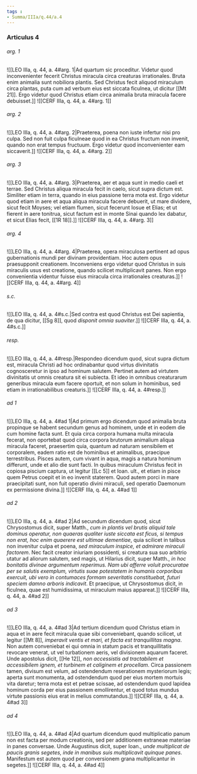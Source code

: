 ```yaml
---
tags : 
- Summa/IIIa/q.44/a.4
---
```


### Articulus 4

###### arg. 1
![[LEO IIIa, q. 44, a. 4#arg. 1|Ad quartum sic proceditur. Videtur quod inconvenienter fecerit Christus miracula circa creaturas irrationales. Bruta enim animalia sunt nobiliora plantis. Sed Christus fecit aliquod miraculum circa plantas, puta cum ad verbum eius est siccata ficulnea, ut dicitur [[Mt 21]]. Ergo videtur quod Christus etiam circa animalia bruta miracula facere debuisset.]]
![[CERF IIIa, q. 44, a. 4#arg. 1]]

###### arg. 2
![[LEO IIIa, q. 44, a. 4#arg. 2|Praeterea, poena non iuste infertur nisi pro culpa. Sed non fuit culpa ficulneae quod in ea Christus fructum non invenit, quando non erat tempus fructuum. Ergo videtur quod inconvenienter eam siccaverit.]]
![[CERF IIIa, q. 44, a. 4#arg. 2]]

###### arg. 3
![[LEO IIIa, q. 44, a. 4#arg. 3|Praeterea, aer et aqua sunt in medio caeli et terrae. Sed Christus aliqua miracula fecit in caelo, sicut supra dictum est. Similiter etiam in terra, quando in eius passione terra mota est. Ergo videtur quod etiam in aere et aqua aliqua miracula facere debuerit, ut mare dividere, sicut fecit Moyses; vel etiam flumen, sicut fecerunt Iosue et Elias; et ut fierent in aere tonitrua, sicut factum est in monte Sinai quando lex dabatur, et sicut Elias fecit, [[1R 18]].]]
![[CERF IIIa, q. 44, a. 4#arg. 3]]

###### arg. 4
![[LEO IIIa, q. 44, a. 4#arg. 4|Praeterea, opera miraculosa pertinent ad opus gubernationis mundi per divinam providentiam. Hoc autem opus praesupponit creationem. Inconveniens ergo videtur quod Christus in suis miraculis usus est creatione, quando scilicet multiplicavit panes. Non ergo convenientia videntur fuisse eius miracula circa irrationales creaturas.]]
![[CERF IIIa, q. 44, a. 4#arg. 4]]

###### s.c.
![[LEO IIIa, q. 44, a. 4#s.c.|Sed contra est quod Christus est Dei sapientia, de qua dicitur, [[Sg 8]], quod *disponit omnia suaviter*.]]
![[CERF IIIa, q. 44, a. 4#s.c.]]

###### resp.
![[LEO IIIa, q. 44, a. 4#resp.|Respondeo dicendum quod, sicut supra dictum est, miracula Christi ad hoc ordinabantur quod virtus divinitatis cognosceretur in ipso ad hominum salutem. Pertinet autem ad virtutem divinitatis ut omnis creatura sit ei subiecta. Et ideo in omnibus creaturarum generibus miracula eum facere oportuit, et non solum in hominibus, sed etiam in irrationabilibus creaturis.]]
![[CERF IIIa, q. 44, a. 4#resp.]]

###### ad 1
![[LEO IIIa, q. 44, a. 4#ad 1|Ad primum ergo dicendum quod animalia bruta propinque se habent secundum genus ad hominem, unde et in eodem die cum homine facta sunt. Et quia circa corpora humana multa miracula fecerat, non oportebat quod circa corpora brutorum animalium aliqua miracula faceret, praesertim quia, quantum ad naturam sensibilem et corporalem, eadem ratio est de hominibus et animalibus, praecipue terrestribus. Pisces autem, cum vivant in aqua, magis a natura hominum differunt, unde et alio die sunt facti. In quibus miraculum Christus fecit in copiosa piscium captura, ut legitur [[Lc 5]] et Ioan. ult., et etiam in pisce quem Petrus coepit et in eo invenit staterem. Quod autem porci in mare praecipitati sunt, non fuit operatio divini miraculi, sed operatio Daemonum ex permissione divina.]]
![[CERF IIIa, q. 44, a. 4#ad 1]]

###### ad 2
![[LEO IIIa, q. 44, a. 4#ad 2|Ad secundum dicendum quod, sicut Chrysostomus dicit, super Matth., *cum in plantis vel brutis aliquid tale dominus operatur, non quaeras qualiter iuste siccata est ficus, si tempus non erat, hoc enim quaerere est ultimae dementiae*, quia scilicet in talibus non invenitur culpa et poena, *sed miraculum inspice, et admirare miraculi factorem*. Nec facit creator iniuriam possidenti, si creatura sua suo arbitrio utatur ad aliorum salutem, sed magis, ut Hilarius dicit, super Matth., *in hoc bonitatis divinae argumentum reperimus. Nam ubi afferre voluit procuratae per se salutis exemplum, virtutis suae potestatem in humanis corporibus exercuit, ubi vero in contumaces formam severitatis constituebat, futuri speciem damno arboris indicavit*. Et praecipue, ut Chrysostomus dicit, in ficulnea, quae est humidissima, ut miraculum maius appareat.]]
![[CERF IIIa, q. 44, a. 4#ad 2]]

###### ad 3
![[LEO IIIa, q. 44, a. 4#ad 3|Ad tertium dicendum quod Christus etiam in aqua et in aere fecit miracula quae sibi conveniebant, quando scilicet, ut legitur [[Mt 8]], *imperavit ventis et mari, et facta est tranquillitas magna*. Non autem conveniebat ei qui omnia in statum pacis et tranquillitatis revocare venerat, ut vel turbationem aeris, vel divisionem aquarum faceret. Unde apostolus dicit, [[He 12]], *non accessistis ad tractabilem et accessibilem ignem, et turbinem et caliginem et procellam*. Circa passionem tamen, divisum est velum, ad ostendendum reserationem mysteriorum legis; aperta sunt monumenta, ad ostendendum quod per eius mortem mortuis vita daretur; terra mota est et petrae scissae, ad ostendendum quod lapidea hominum corda per eius passionem emollirentur, et quod totus mundus virtute passionis eius erat in melius commutandus.]]
![[CERF IIIa, q. 44, a. 4#ad 3]]

###### ad 4
![[LEO IIIa, q. 44, a. 4#ad 4|Ad quartum dicendum quod multiplicatio panum non est facta per modum creationis, sed per additionem extraneae materiae in panes conversae. Unde Augustinus dicit, super Ioan., *unde multiplicat de paucis granis segetes, inde in manibus suis multiplicavit quinque panes*. Manifestum est autem quod per conversionem grana multiplicantur in segetes.]]
![[CERF IIIa, q. 44, a. 4#ad 4]]

